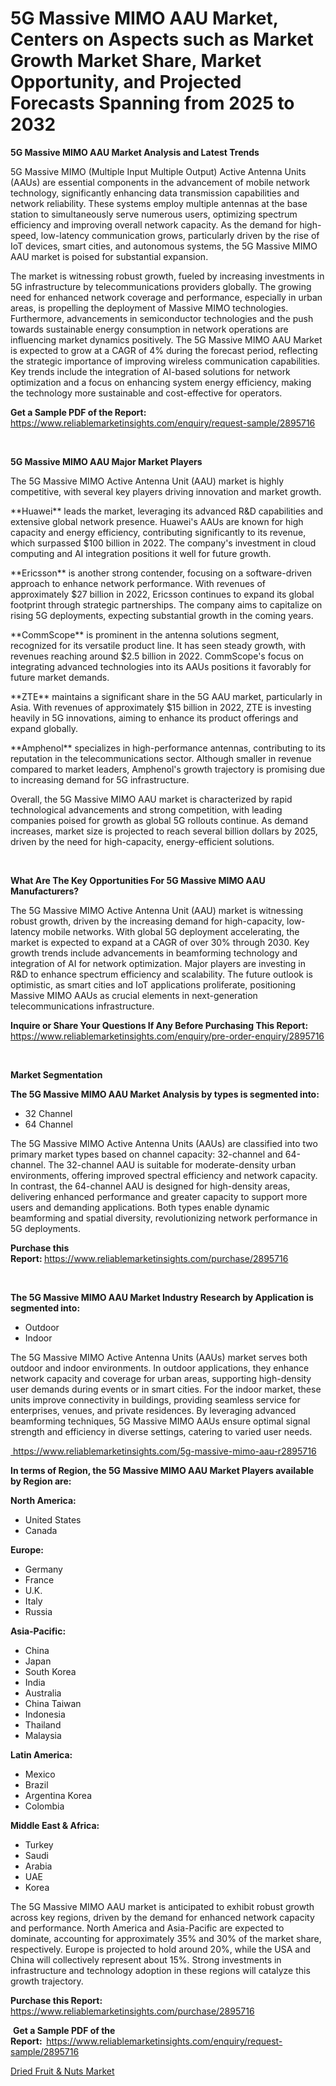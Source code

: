 <p><h1>5G Massive MIMO AAU Market, Centers on Aspects such as Market Growth Market Share, Market Opportunity, and Projected Forecasts Spanning from 2025 to 2032</h1></p><p><strong>5G Massive MIMO AAU Market Analysis and Latest Trends</strong></p>
<p><p>5G Massive MIMO (Multiple Input Multiple Output) Active Antenna Units (AAUs) are essential components in the advancement of mobile network technology, significantly enhancing data transmission capabilities and network reliability. These systems employ multiple antennas at the base station to simultaneously serve numerous users, optimizing spectrum efficiency and improving overall network capacity. As the demand for high-speed, low-latency communication grows, particularly driven by the rise of IoT devices, smart cities, and autonomous systems, the 5G Massive MIMO AAU market is poised for substantial expansion.</p><p>The market is witnessing robust growth, fueled by increasing investments in 5G infrastructure by telecommunications providers globally. The growing need for enhanced network coverage and performance, especially in urban areas, is propelling the deployment of Massive MIMO technologies. Furthermore, advancements in semiconductor technologies and the push towards sustainable energy consumption in network operations are influencing market dynamics positively. The 5G Massive MIMO AAU Market is expected to grow at a CAGR of 4% during the forecast period, reflecting the strategic importance of improving wireless communication capabilities. Key trends include the integration of AI-based solutions for network optimization and a focus on enhancing system energy efficiency, making the technology more sustainable and cost-effective for operators.</p></p>
<p><strong>Get a Sample PDF of the Report:&nbsp;</strong> <a href="https://www.reliablemarketinsights.com/enquiry/request-sample/2895716?utm_campaign=2647&utm_medium=2&utm_source=Github&utm_content=ia&utm_term=15032025&utm_id=5g-massive-mimo-aau">https://www.reliablemarketinsights.com/enquiry/request-sample/2895716</a></p>
<p>&nbsp;</p>
<p><strong>5G Massive MIMO AAU Major Market Players</strong></p>
<p><p>The 5G Massive MIMO Active Antenna Unit (AAU) market is highly competitive, with several key players driving innovation and market growth. </p><p>**Huawei** leads the market, leveraging its advanced R&D capabilities and extensive global network presence. Huawei's AAUs are known for high capacity and energy efficiency, contributing significantly to its revenue, which surpassed $100 billion in 2022. The company's investment in cloud computing and AI integration positions it well for future growth.</p><p>**Ericsson** is another strong contender, focusing on a software-driven approach to enhance network performance. With revenues of approximately $27 billion in 2022, Ericsson continues to expand its global footprint through strategic partnerships. The company aims to capitalize on rising 5G deployments, expecting substantial growth in the coming years.</p><p>**CommScope** is prominent in the antenna solutions segment, recognized for its versatile product line. It has seen steady growth, with revenues reaching around $2.5 billion in 2022. CommScope's focus on integrating advanced technologies into its AAUs positions it favorably for future market demands.</p><p>**ZTE** maintains a significant share in the 5G AAU market, particularly in Asia. With revenues of approximately $15 billion in 2022, ZTE is investing heavily in 5G innovations, aiming to enhance its product offerings and expand globally.</p><p>**Amphenol** specializes in high-performance antennas, contributing to its reputation in the telecommunications sector. Although smaller in revenue compared to market leaders, Amphenol's growth trajectory is promising due to increasing demand for 5G infrastructure.</p><p>Overall, the 5G Massive MIMO AAU market is characterized by rapid technological advancements and strong competition, with leading companies poised for growth as global 5G rollouts continue. As demand increases, market size is projected to reach several billion dollars by 2025, driven by the need for high-capacity, energy-efficient solutions.</p></p>
<p>&nbsp;</p>
<p><strong>What Are The Key Opportunities For 5G Massive MIMO AAU Manufacturers?</strong></p>
<p><p>The 5G Massive MIMO Active Antenna Unit (AAU) market is witnessing robust growth, driven by the increasing demand for high-capacity, low-latency mobile networks. With global 5G deployment accelerating, the market is expected to expand at a CAGR of over 30% through 2030. Key growth trends include advancements in beamforming technology and integration of AI for network optimization. Major players are investing in R&D to enhance spectrum efficiency and scalability. The future outlook is optimistic, as smart cities and IoT applications proliferate, positioning Massive MIMO AAUs as crucial elements in next-generation telecommunications infrastructure.</p></p>
<p><strong>Inquire or Share Your Questions If Any Before Purchasing This Report:</strong> <a href="https://www.reliablemarketinsights.com/enquiry/pre-order-enquiry/2895716?utm_campaign=2647&utm_medium=2&utm_source=Github&utm_content=ia&utm_term=15032025&utm_id=5g-massive-mimo-aau">https://www.reliablemarketinsights.com/enquiry/pre-order-enquiry/2895716</a></p>
<p>&nbsp;</p>
<p><strong>Market Segmentation</strong></p>
<p><strong>The 5G Massive MIMO AAU Market Analysis by types is segmented into:</strong></p>
<p><ul><li>32 Channel</li><li>64 Channel</li></ul></p>
<p><p>The 5G Massive MIMO Active Antenna Units (AAUs) are classified into two primary market types based on channel capacity: 32-channel and 64-channel. The 32-channel AAU is suitable for moderate-density urban environments, offering improved spectral efficiency and network capacity. In contrast, the 64-channel AAU is designed for high-density areas, delivering enhanced performance and greater capacity to support more users and demanding applications. Both types enable dynamic beamforming and spatial diversity, revolutionizing network performance in 5G deployments.</p></p>
<p><strong>Purchase this Report:&nbsp;</strong><a href="https://www.reliablemarketinsights.com/purchase/2895716?utm_campaign=2647&utm_medium=2&utm_source=Github&utm_content=ia&utm_term=15032025&utm_id=5g-massive-mimo-aau">https://www.reliablemarketinsights.com/purchase/2895716</a></p>
<p>&nbsp;</p>
<p><strong>The 5G Massive MIMO AAU Market Industry Research by Application is segmented into:</strong></p>
<p><ul><li>Outdoor</li><li>Indoor</li></ul></p>
<p><p>The 5G Massive MIMO Active Antenna Units (AAUs) market serves both outdoor and indoor environments. In outdoor applications, they enhance network capacity and coverage for urban areas, supporting high-density user demands during events or in smart cities. For the indoor market, these units improve connectivity in buildings, providing seamless service for enterprises, venues, and private residences. By leveraging advanced beamforming techniques, 5G Massive MIMO AAUs ensure optimal signal strength and efficiency in diverse settings, catering to varied user needs.</p></p>
<p><a href="https://www.reliablemarketinsights.com/5g-massive-mimo-aau-r2895716?utm_campaign=2647&utm_medium=2&utm_source=Github&utm_content=ia&utm_term=15032025&utm_id=5g-massive-mimo-aau">&nbsp;https://www.reliablemarketinsights.com/5g-massive-mimo-aau-r2895716</a></p>
<p><strong>In terms of Region, the 5G Massive MIMO AAU Market Players available by Region are:</strong></p>
<p>
    <p> <strong> North America: </strong>
        <ul>
            <li>United States</li>
            <li>Canada</li>
        </ul>
        </p> 
    <p> <strong> Europe: </strong>
        <ul>
            <li>Germany</li>
            <li>France</li>
            <li>U.K.</li>
            <li>Italy</li>
            <li>Russia</li>
        </ul>
        </p> 
    <p> <strong> Asia-Pacific: </strong>
        <ul>
            <li>China</li>
            <li>Japan</li>
            <li>South Korea</li>
            <li>India</li>
            <li>Australia</li>
            <li>China Taiwan</li>
            <li>Indonesia</li>
            <li>Thailand</li>
            <li>Malaysia</li>
        </ul>
        </p> 
    <p> <strong> Latin America: </strong>
        <ul>
            <li>Mexico</li>
            <li>Brazil</li>
            <li>Argentina Korea</li>
            <li>Colombia</li>
        </ul>
        </p> 
    <p> <strong> Middle East & Africa: </strong>
        <ul>
            <li>Turkey</li>
            <li>Saudi</li>
            <li>Arabia</li>
            <li>UAE</li>
            <li>Korea</li>
        </ul>
    </p>
    </p>
<p><p>The 5G Massive MIMO AAU market is anticipated to exhibit robust growth across key regions, driven by the demand for enhanced network capacity and performance. North America and Asia-Pacific are expected to dominate, accounting for approximately 35% and 30% of the market share, respectively. Europe is projected to hold around 20%, while the USA and China will collectively represent about 15%. Strong investments in infrastructure and technology adoption in these regions will catalyze this growth trajectory.</p></p>
<p><strong>Purchase this Report: </strong><a href="https://www.reliablemarketinsights.com/purchase/2895716?utm_campaign=2647&utm_medium=2&utm_source=Github&utm_content=ia&utm_term=15032025&utm_id=5g-massive-mimo-aau">https://www.reliablemarketinsights.com/purchase/2895716</a></p>
<p>&nbsp;<strong>Get a Sample PDF of the Report:&nbsp;&nbsp;</strong><a href="https://www.reliablemarketinsights.com/enquiry/request-sample/2895716?utm_campaign=2647&utm_medium=2&utm_source=Github&utm_content=ia&utm_term=15032025&utm_id=5g-massive-mimo-aau">https://www.reliablemarketinsights.com/enquiry/request-sample/2895716</a></p>
<p><strong></strong></p>
<p><p><a href="https://github.com/curinbucan9/Market-Research-Report-List-1/blob/main/dried-fruit-nuts-market.md?utm_campaign=2647&utm_medium=2&utm_source=Github&utm_content=ia&utm_term=15032025&utm_id=5g-massive-mimo-aau">Dried Fruit & Nuts Market</a></p></p>